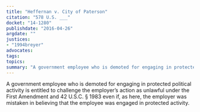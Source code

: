 ```yaml
---
title: "Heffernan v. City of Paterson"
citation: "578 U.S. ___"
docket: "14-1280"
publishdate: "2016-04-26"
argdate: ""
justices:
- "1994breyer"
advocates:
tags:
topics:
summary: "A government employee who is demoted for engaging in protected political activity is entitled to challenge the employer’s action as unlawful under the First Amendment and 42 U.S.C. § 1983 even if, as here, the employer was mistaken in believing that the employee was engaged in protected activity."
---
```

A government employee who is demoted for engaging in protected political activity is entitled to challenge the employer’s action as unlawful under the First Amendment and 42 U.S.C. § 1983 even if, as here, the employer was mistaken in believing that the employee was engaged in protected activity.

